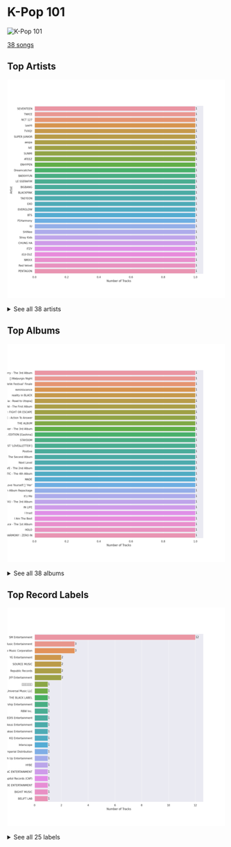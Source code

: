# K-Pop 101


<img src="https://mosaic.scdn.co/640/ab67616d0000b2735c041fe9e3c9de436047d86bab67616d0000b2737a393b04e8ced571618223e8ab67616d0000b2737dd8f95320e8ef08aa121dfeab67616d0000b273829305487c8f3b96a1d955b3" alt="K-Pop 101" width="100" />

[38 songs](k_pop_101_tracks.md)

## Top Artists

![Bar chart of top 30 artists](../images/playlists/k_pop_101/artists.png)


<details>
<summary>See all 38 artists</summary>

|   Number of Tracks | Art                                                                                              | Artist                                               | 🔗                                                           |
|-------------------:|:-------------------------------------------------------------------------------------------------|:-----------------------------------------------------|:------------------------------------------------------------|
|                  1 | <img src="https://i.scdn.co/image/ab6761610000e5ebeb77c85f6012113fcefb38da" alt="" width="50" /> | [SEVENTEEN](../artists/seventeen.md)                 | [🔗](https://open.spotify.com/artist/7nqOGRxlXj7N2JYbgNEjYH) |
|                  1 | <img src="https://i.scdn.co/image/ab6761610000e5ebd84fd6ae9ccfc6206ea6711e" alt="" width="50" /> | [TWICE](../artists/twice.md)                         | [🔗](https://open.spotify.com/artist/7n2Ycct7Beij7Dj7meI4X0) |
|                  1 | <img src="https://i.scdn.co/image/ab6761610000e5eb7401998434b12fffd119ae18" alt="" width="50" /> | [NCT 127](../artists/nct_127.md)                     | [🔗](https://open.spotify.com/artist/7f4ignuCJhLXfZ9giKT7rH) |
|                  1 | <img src="https://i.scdn.co/image/ab6761610000e5eb05cead99b1a81b82a9a42838" alt="" width="50" /> | [LeeHi](../artists/leehi.md)                         | [🔗](https://open.spotify.com/artist/7cVZApDoQZpS447nHTsNqu) |
|                  1 | <img src="https://i.scdn.co/image/ab6761610000e5ebac19ac3b8773baa5791999fb" alt="" width="50" /> | TVXQ!                                                | [🔗](https://open.spotify.com/artist/6nVMMEywS5Y4tsHPKx1nIo) |
|                  1 | <img src="https://i.scdn.co/image/ab6761610000e5ebaad1353fe0343220b1331768" alt="" width="50" /> | SUPER JUNIOR                                         | [🔗](https://open.spotify.com/artist/6gzXCdfYfFe5XKhPKkYqxV) |
|                  1 | <img src="https://i.scdn.co/image/ab6761610000e5eb848461f60f0f337dadbf396f" alt="" width="50" /> | [aespa](../artists/aespa.md)                         | [🔗](https://open.spotify.com/artist/6YVMFz59CuY7ngCxTxjpxE) |
|                  1 | <img src="https://i.scdn.co/image/ab6761610000e5eb5b1a291b0a6a689091d54d8b" alt="" width="50" /> | IVE                                                  | [🔗](https://open.spotify.com/artist/6RHTUrRF63xao58xh9FXYJ) |
|                  1 | <img src="https://i.scdn.co/image/ab6761610000e5eb4a29246fa242d0b9f8de3b31" alt="" width="50" /> | SUNMI                                                | [🔗](https://open.spotify.com/artist/6MoXcK2GyGg7FIyxPU5yW6) |
|                  1 | <img src="https://i.scdn.co/image/ab6761610000e5eb64362c8789b72fb00e0a3611" alt="" width="50" /> | ATEEZ                                                | [🔗](https://open.spotify.com/artist/68KmkJeZGfwe1OUaivBa2L) |
|                  1 | <img src="https://i.scdn.co/image/ab6761610000e5ebc5443c5abc130f03b6014845" alt="" width="50" /> | [ENHYPEN](../artists/enhypen.md)                     | [🔗](https://open.spotify.com/artist/5t5FqBwTcgKTaWmfEbwQY9) |
|                  1 | <img src="https://i.scdn.co/image/ab6761610000e5eb3d473b3dcc380e2aec2ab329" alt="" width="50" /> | [Dreamcatcher](../artists/dreamcatcher.md)           | [🔗](https://open.spotify.com/artist/5V1qsQHdXNm4ZEZHWvFnqQ) |
|                  1 | <img src="https://i.scdn.co/image/ab6761610000e5eb1e2e0f17d257a40be0782f35" alt="" width="50" /> | BAEKHYUN                                             | [🔗](https://open.spotify.com/artist/4ufh0WuMZh6y4Dmdnklvdl) |
|                  1 | <img src="https://i.scdn.co/image/ab6761610000e5ebfb6c0b7b6918dca92be0ed75" alt="" width="50" /> | LE SSERAFIM                                          | [🔗](https://open.spotify.com/artist/4SpbR6yFEvexJuaBpgAU5p) |
|                  1 | <img src="https://i.scdn.co/image/ab6761610000e5eb597a4257d0022e2ac837fa7d" alt="" width="50" /> | BIGBANG                                              | [🔗](https://open.spotify.com/artist/4Kxlr1PRlDKEB0ekOCyHgX) |
|                  1 | <img src="https://i.scdn.co/image/ab6761610000e5ebc9690bc711d04b3d4fd4b87c" alt="" width="50" /> | [BLACKPINK](../artists/blackpink.md)                 | [🔗](https://open.spotify.com/artist/41MozSoPIsD1dJM0CLPjZF) |
|                  1 | <img src="https://i.scdn.co/image/ab6761610000e5eb916392fe8c66d0c993657b6d" alt="" width="50" /> | [TAEYEON](../artists/taeyeon.md)                     | [🔗](https://open.spotify.com/artist/3qNVuliS40BLgXGxhdBdqu) |
|                  1 | <img src="https://i.scdn.co/image/ab6761610000e5eb465b1b62cf6eca8f851aaabc" alt="" width="50" /> | [EXO](../artists/exo.md)                             | [🔗](https://open.spotify.com/artist/3cjEqqelV9zb4BYE3qDQ4O) |
|                  1 | <img src="https://i.scdn.co/image/ab6761610000e5eb63cc88daba8709af04c3d6ed" alt="" width="50" /> | EVERGLOW                                             | [🔗](https://open.spotify.com/artist/3ZZzT0naD25RhY2uZvIKkJ) |
|                  1 | <img src="https://i.scdn.co/image/ab6761610000e5eb5704a64f34fe29ff73ab56bb" alt="" width="50" /> | [BTS](../artists/bts.md)                             | [🔗](https://open.spotify.com/artist/3Nrfpe0tUJi4K4DXYWgMUX) |
|                  1 | <img src="https://i.scdn.co/image/ab6761610000e5eb7af892ba79f611277614a0f2" alt="" width="50" /> | P1Harmony                                            | [🔗](https://open.spotify.com/artist/3JjvsPeGMbDJqsphe2z8xU) |
|                  1 | <img src="https://i.scdn.co/image/ab6761610000e5eb006ff3c0136a71bfb9928d34" alt="" width="50" /> | [IU](../artists/iu.md)                               | [🔗](https://open.spotify.com/artist/3HqSLMAZ3g3d5poNaI7GOU) |
|                  1 | <img src="https://i.scdn.co/image/ab6761610000e5eb7ece2134de8809efcfdc9be7" alt="" width="50" /> | SHINee                                               | [🔗](https://open.spotify.com/artist/2hRQKC0gqlZGPrmUKbcchR) |
|                  1 | <img src="https://i.scdn.co/image/ab6761610000e5ebc855bded4ab1bd99ef62214a" alt="" width="50" /> | [Stray Kids](../artists/stray_kids.md)               | [🔗](https://open.spotify.com/artist/2dIgFjalVxs4ThymZ67YCE) |
|                  1 | <img src="https://i.scdn.co/image/ab6761610000e5eb93c6f21062da1ef012275ff6" alt="" width="50" /> | [CHUNG HA](../artists/chung_ha.md)                   | [🔗](https://open.spotify.com/artist/2PSJ6YriU7JsFucxACpU7Y) |
|                  1 | <img src="https://i.scdn.co/image/ab6761610000e5eb3e64e13dfb4fc3dc1a873b00" alt="" width="50" /> | [ITZY](../artists/itzy.md)                           | [🔗](https://open.spotify.com/artist/2KC9Qb60EaY0kW4eH68vr3) |
|                  1 | <img src="https://i.scdn.co/image/ab6761610000e5eb196f5af772aeb1bdd3a6be65" alt="" width="50" /> | [(G)I-DLE](../artists/_g_i_dle.md)                   | [🔗](https://open.spotify.com/artist/2AfmfGFbe0A0WsTYm0SDTx) |
|                  1 | <img src="https://i.scdn.co/image/ab6761610000e5eb6ff45cd874b8d6ded27a4b35" alt="" width="50" /> | NMIXX                                                | [🔗](https://open.spotify.com/artist/28ot3wh4oNmoFOdVajibBl) |
|                  1 | <img src="https://i.scdn.co/image/ab6761610000e5eb8a8415e72dedaa552259d0c1" alt="" width="50" /> | [Red Velvet](../artists/red_velvet.md)               | [🔗](https://open.spotify.com/artist/1z4g3DjTBBZKhvAroFlhOM) |
|                  1 | <img src="https://i.scdn.co/image/ab6761610000e5eb7fd277fc83d7670dadb45790" alt="" width="50" /> | PENTAGON                                             | [🔗](https://open.spotify.com/artist/1wKpMkucynaTfG8lyPprYV) |
|                  1 | <img src="https://i.scdn.co/image/ab6761610000e5eb20e1b84fe2767e52c4c828fd" alt="" width="50" /> | 2NE1                                                 | [🔗](https://open.spotify.com/artist/1l0mKo96Jh9HVYONcRl3Yp) |
|                  1 | <img src="https://i.scdn.co/image/ab6761610000e5eb2c8ac3b2d8d886fbf3f0877a" alt="" width="50" /> | NCT DREAM                                            | [🔗](https://open.spotify.com/artist/1gBUSTR3TyDdTVFIaQnc02) |
|                  1 | <img src="https://i.scdn.co/image/ab6761610000e5ebb99713cdd2a68b0db306aad6" alt="" width="50" /> | TAEMIN                                               | [🔗](https://open.spotify.com/artist/13rF01aOogvnkuQXOlgTW8) |
|                  1 | <img src="https://i.scdn.co/image/ab6761610000e5ebd0701912e6fccf8427bc7361" alt="" width="50" /> | GFRIEND                                              | [🔗](https://open.spotify.com/artist/0qlWcS66ohOIi0M8JZwPft) |
|                  1 | <img src="https://i.scdn.co/image/ab6761610000e5eb758f3c632d4d726f1129d336" alt="" width="50" /> | TOMORROW X TOGETHER                                  | [🔗](https://open.spotify.com/artist/0ghlgldX5Dd6720Q3qFyQB) |
|                  1 | <img src="https://i.scdn.co/image/ab6761610000e5ebe12972169702affd7a4c48ec" alt="" width="50" /> | [MAMAMOO](../artists/mamamoo.md)                     | [🔗](https://open.spotify.com/artist/0XATRDCYuuGhk0oE7C0o5G) |
|                  1 | <img src="https://i.scdn.co/image/ab6761610000e5eb385df356841aaec34a0914aa" alt="" width="50" /> | [Girls' Generation](../artists/girls__generation.md) | [🔗](https://open.spotify.com/artist/0Sadg1vgvaPqGTOjxu0N6c) |
|                  1 | <img src="https://i.scdn.co/image/ab6761610000e5eb45b2ff69ae6a3caccb776cfa" alt="" width="50" /> | [STAYC](../artists/stayc.md)                         | [🔗](https://open.spotify.com/artist/01XYiBYaoMJcNhPokrg0l0) |

</details>


## Top Albums

![Bar chart of top 30 albums in](../images/playlists/k_pop_101/albums.png)


<details>
<summary>See all 38 albums</summary>

|   Number of Tracks | Art                                                                                              | Album                                     | 🔗                                                          |
|-------------------:|:-------------------------------------------------------------------------------------------------|:------------------------------------------|:-----------------------------------------------------------|
|                  1 | <img src="https://i.scdn.co/image/ab67616d0000b273fb6e8a26c2c4d9a23f888a94" alt="" width="50" /> | 쏘리 쏘리 Sorry, Sorry - The 3rd Album        | [🔗](https://open.spotify.com/album/3v5XUoZzxbmJbxs7vWTua3) |
|                  1 | <img src="https://i.scdn.co/image/ab67616d0000b273a1c07b020417770f3385448f" alt="" width="50" /> | 回:Walpurgis Night                         | [🔗](https://open.spotify.com/album/6keRNtq7CnhNrD2EIKOA6h) |
|                  1 | <img src="https://i.scdn.co/image/ab67616d0000b273df5022bdf1ac4bf52135c4be" alt="" width="50" /> | ‘The ReVe Festival’ Finale                | [🔗](https://open.spotify.com/album/3rVtm00UfbuzWOewdm4iYM) |
|                  1 | <img src="https://i.scdn.co/image/ab67616d0000b27329134ca1a4c424b7d98cb0af" alt="" width="50" /> | reminiscence                              | [🔗](https://open.spotify.com/album/0zH0C0fkzAjhSnGKLOuxwX) |
|                  1 | <img src="https://i.scdn.co/image/ab67616d0000b2739d650d0d98caf3f54b842a0b" alt="" width="50" /> | reality in BLACK                          | [🔗](https://open.spotify.com/album/7CucpzwxAZ6kHmctI9eo4X) |
|                  1 | <img src="https://i.scdn.co/image/ab67616d0000b2731e998666727247d231c75cf8" alt="" width="50" /> | [Dystopia : Road to Utopia]               | [🔗](https://open.spotify.com/album/6ECUAXThxlRHQ1JPUQJQJG) |
|                  1 | <img src="https://i.scdn.co/image/ab67616d0000b273ff8a783336acbef4b6fab82f" alt="" width="50" /> | The SHINee World - The First Album        | [🔗](https://open.spotify.com/album/2aiM53N5DGm5VXnfjswpI7) |
|                  1 | <img src="https://i.scdn.co/image/ab67616d0000b2735137378ed49327e5dec7406f" alt="" width="50" /> | The Chaos Chapter: FIGHT OR ESCAPE        | [🔗](https://open.spotify.com/album/2CjIfWoFITACUOlWGB7os5) |
|                  1 | <img src="https://i.scdn.co/image/ab67616d0000b273be3a0f924ad08d95b4e25d9f" alt="" width="50" /> | TREASURE EPILOGUE : Action To Answer      | [🔗](https://open.spotify.com/album/3TTkDOcSzRQCvGMT7VmmPE) |
|                  1 | <img src="https://i.scdn.co/image/ab67616d0000b2737dd8f95320e8ef08aa121dfe" alt="" width="50" /> | THE ALBUM                                 | [🔗](https://open.spotify.com/album/71O60S5gIJSIAhdnrDIh3N) |
|                  1 | <img src="https://i.scdn.co/image/ab67616d0000b27373e21d92fa8c70ce6aba72d0" alt="" width="50" /> | Sticker - The 3rd Album                   | [🔗](https://open.spotify.com/album/6nYbIKGcTmKM5BAlJPPcad) |
|                  1 | <img src="https://i.scdn.co/image/ab67616d0000b273e33d84e471094fe701f06860" alt="" width="50" /> | SUNMI SPECIAL EDITION [Gashina]           | [🔗](https://open.spotify.com/album/3TSX6AxLdCP4E5o3F5jCdN) |
|                  1 | <img src="https://i.scdn.co/image/ab67616d0000b273af2fda9fb591d43c355c2ac3" alt="" width="50" /> | STAYDOM                                   | [🔗](https://open.spotify.com/album/71hjsg660uio3Z8bnbB6fS) |
|                  1 | <img src="https://i.scdn.co/image/ab67616d0000b273deeee778a591e7032c1bdc80" alt="" width="50" /> | SEVENTEEN 1ST ALBUM [FIRST ‘LOVE&LETTER’] | [🔗](https://open.spotify.com/album/50BrkBakrLWufmTLjCVBwn) |
|                  1 | <img src="https://i.scdn.co/image/ab67616d0000b273e099e697d0068b652fe6814e" alt="" width="50" /> | Positive                                  | [🔗](https://open.spotify.com/album/1ZRmLzZWvOkSqWePzFeekO) |
|                  1 | <img src="https://i.scdn.co/image/ab67616d0000b2739b57e9b31c831fb2137c38e2" alt="" width="50" /> | Oh! - The Second Album                    | [🔗](https://open.spotify.com/album/4e841RxorIoZIufX8v7p7E) |
|                  1 | <img src="https://i.scdn.co/image/ab67616d0000b2737a393b04e8ced571618223e8" alt="" width="50" /> | Next Level                                | [🔗](https://open.spotify.com/album/2CzbrboOLzeRoaaH1N5K0N) |
|                  1 | <img src="https://i.scdn.co/image/ab67616d0000b27362fad74218294c98e510c1c8" alt="" width="50" /> | MOVE - The 2nd Album                      | [🔗](https://open.spotify.com/album/2Ka8QpE2XUUjL4vOQihkJH) |
|                  1 | <img src="https://i.scdn.co/image/ab67616d0000b27325ca38eeeb374883d7652ff0" alt="" width="50" /> | MIROTIC - The 4th Album                   | [🔗](https://open.spotify.com/album/51Wmrzs9O87YlKp2vqDwln) |
|                  1 | <img src="https://i.scdn.co/image/ab67616d0000b2735c2254d6d7618143e23f7fdb" alt="" width="50" /> | MADE                                      | [🔗](https://open.spotify.com/album/1q8h2HdED1cmgJVo8lEBME) |
|                  1 | <img src="https://i.scdn.co/image/ab67616d0000b273f9a16d4b6cd94eca041f00b8" alt="" width="50" /> | Love Yourself 承 'Her'                     | [🔗](https://open.spotify.com/album/2FTS6a6DLXMNp8flyA0HGO) |
|                  1 | <img src="https://i.scdn.co/image/ab67616d0000b273f7da7c0f322b7a1c95190d92" alt="" width="50" /> | LOVE SHOT– The 5th Album Repackage        | [🔗](https://open.spotify.com/album/3r5m8utqRZYJnpep7xxVyq) |
|                  1 | <img src="https://i.scdn.co/image/ab67616d0000b27386e407289831b784b58d4c5f" alt="" width="50" /> | It'z Me                                   | [🔗](https://open.spotify.com/album/2gertXS08whDTzBWfmewPO) |
|                  1 | <img src="https://i.scdn.co/image/ab67616d0000b273034c3a8ba89c6a5ecfda3175" alt="" width="50" /> | INVU - The 3rd Album                      | [🔗](https://open.spotify.com/album/7i2YLTVQ0dyngRuUqtGmr9) |
|                  1 | <img src="https://i.scdn.co/image/ab67616d0000b273703093f86fd5c8bd79500610" alt="" width="50" /> | IN LIFE                                   | [🔗](https://open.spotify.com/album/0aERWcI2KYSCM4biUihB9X) |
|                  1 | <img src="https://i.scdn.co/image/ab67616d0000b273664020dc5b2af2d454ffa2d4" alt="" width="50" /> | I trust                                   | [🔗](https://open.spotify.com/album/57sl8AvqVqm4Fadre0z8FQ) |
|                  1 | <img src="https://i.scdn.co/image/ab67616d0000b2735c041fe9e3c9de436047d86b" alt="" width="50" /> | I Am The Best                             | [🔗](https://open.spotify.com/album/7zjLDZzHo2XgvYwpuNwEvK) |
|                  1 | <img src="https://i.scdn.co/image/ab67616d0000b2739dec4de4b22d56be408ee2fd" alt="" width="50" /> | Hot Sauce - The 1st Album                 | [🔗](https://open.spotify.com/album/1miTgxRTUje9Jqml1aOSUi) |
|                  1 | <img src="https://i.scdn.co/image/ab67616d0000b2733aed2ab6fbf6cd62a0abf8d8" alt="" width="50" /> | HOLO                                      | [🔗](https://open.spotify.com/album/5xq9sm0jGMMDu5LifpBBo1) |
|                  1 | <img src="https://i.scdn.co/image/ab67616d0000b273700c67465db0a6d66c3a36d6" alt="" width="50" /> | HARMONY : ZERO IN                         | [🔗](https://open.spotify.com/album/73CTPjApMDvFsycjbbROji) |
|                  1 | <img src="https://i.scdn.co/image/ab67616d0000b2733de8d21c10a5beed844bba5b" alt="" width="50" /> | Gotta Go                                  | [🔗](https://open.spotify.com/album/7BYCvUqCaeIo2jgOl9iAGr) |
|                  1 | <img src="https://i.scdn.co/image/ab67616d0000b2739030184114911536d5f77555" alt="" width="50" /> | FEARLESS                                  | [🔗](https://open.spotify.com/album/4Mc7WwYH41hgUWeKX25Sot) |
|                  1 | <img src="https://i.scdn.co/image/ab67616d0000b2739e87fd81ab0dfad228f8a004" alt="" width="50" /> | FANCY YOU                                 | [🔗](https://open.spotify.com/album/2qoWlACJtoG0L5owi7Tj0I) |
|                  1 | <img src="https://i.scdn.co/image/ab67616d0000b273da343b21617aac0c57e332bb" alt="" width="50" /> | ELEVEN                                    | [🔗](https://open.spotify.com/album/1XMYvsHRt52sMi6wittWqI) |
|                  1 | <img src="https://i.scdn.co/image/ab67616d0000b273714e56679ab196354e2e443e" alt="" width="50" /> | BORDER : CARNIVAL                         | [🔗](https://open.spotify.com/album/4LGYBcRsteiXjcPD4QQvxv) |
|                  1 | <img src="https://i.scdn.co/image/ab67616d0000b273a1d785640d9421ec17ea8fe6" alt="" width="50" /> | BBIBBI                                    | [🔗](https://open.spotify.com/album/4ghBzVOTFoeKPPmyNKjVtI) |
|                  1 | <img src="https://i.scdn.co/image/ab67616d0000b2739c7eb20dfbb2150f55c9debd" alt="" width="50" /> | Amusement Park                            | [🔗](https://open.spotify.com/album/1azcqabc4kDgRNMWFA02wZ) |
|                  1 | <img src="https://i.scdn.co/image/ab67616d0000b2738d64ee7e356e13a96062bd0b" alt="" width="50" /> | AD MARE                                   | [🔗](https://open.spotify.com/album/3AUtpZi3kqsEYDyQ0CCNiH) |

</details>


## Top Record Labels

![Bar chart of top 25 record labels](../images/playlists/k_pop_101/labels.png)


<details>
<summary>See all 25 labels</summary>

|   Number of Tracks | Label                                                               |
|-------------------:|:--------------------------------------------------------------------|
|                 12 | [SM Entertainment](../labels/sm_entertainment.md)                   |
|                  3 | [Stone Music Entertainment](../labels/stone_music_entertainment.md) |
|                  3 | [Genie Music Corporation](../labels/genie_music_corporation.md)     |
|                  2 | [YG Entertainment](../labels/yg_entertainment.md)                   |
|                  2 | [SOURCE MUSIC](../labels/source_music.md)                           |
|                  2 | [Republic Records](../labels/republic_records.md)                   |
|                  2 | [JYP Entertainment](../labels/jyp_entertainment.md)                 |
|                  1 | [드림캐쳐컴퍼니](../labels/_______.md)                                     |
|                  1 | [Universal Music LLC](../labels/universal_music_llc.md)             |
|                  1 | [THE BLACK LABEL](../labels/the_black_label.md)                     |
|                  1 | [Starship Entertainment](../labels/starship_entertainment.md)       |
|                  1 | [RBW Inc.](../labels/rbw_inc_.md)                                   |
|                  1 | [PLEDIS Entertainment](../labels/pledis_entertainment.md)           |
|                  1 | [Makeus Entertainment](../labels/makeus_entertainment.md)           |
|                  1 | [Kakao Entertainment](../labels/kakao_entertainment.md)             |
|                  1 | [KQ Entertainment](../labels/kq_entertainment.md)                   |
|                  1 | [Interscope](../labels/interscope.md)                               |
|                  1 | [Imperial Distribution](../labels/imperial_distribution.md)         |
|                  1 | [High Up Entertainment](../labels/high_up_entertainment.md)         |
|                  1 | [HYBE](../labels/hybe.md)                                           |
|                  1 | [FNC ENTERTAINMENT](../labels/fnc_entertainment.md)                 |
|                  1 | [Capitol Records (CAP)](../labels/capitol_records__cap_.md)         |
|                  1 | [CUBE ENTERTAINMENT](../labels/cube_entertainment.md)               |
|                  1 | [BIGHIT MUSIC](../labels/bighit_music.md)                           |
|                  1 | [BELIFT LAB](../labels/belift_lab.md)                               |

</details>

